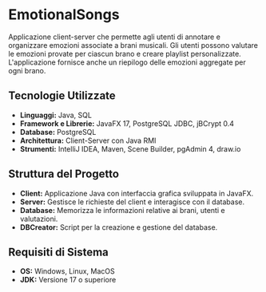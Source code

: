# EmotionalSongs

Applicazione client-server che permette agli utenti di annotare e organizzare emozioni associate a brani musicali. Gli utenti possono valutare le emozioni provate per ciascun brano e creare playlist personalizzate. L'applicazione fornisce anche un riepilogo delle emozioni aggregate per ogni brano.

## Tecnologie Utilizzate
- **Linguaggi:** Java, SQL
- **Framework e Librerie:** JavaFX 17, PostgreSQL JDBC, jBCrypt 0.4
- **Database:** PostgreSQL
- **Architettura:** Client-Server con Java RMI
- **Strumenti:** IntelliJ IDEA, Maven, Scene Builder, pgAdmin 4, draw.io

## Struttura del Progetto
- **Client:** Applicazione Java con interfaccia grafica sviluppata in JavaFX.
- **Server:** Gestisce le richieste del client e interagisce con il database.
- **Database:** Memorizza le informazioni relative ai brani, utenti e valutazioni.
- **DBCreator:** Script per la creazione e gestione del database.

## Requisiti di Sistema
- **OS:** Windows, Linux, MacOS
- **JDK:** Versione 17 o superiore
